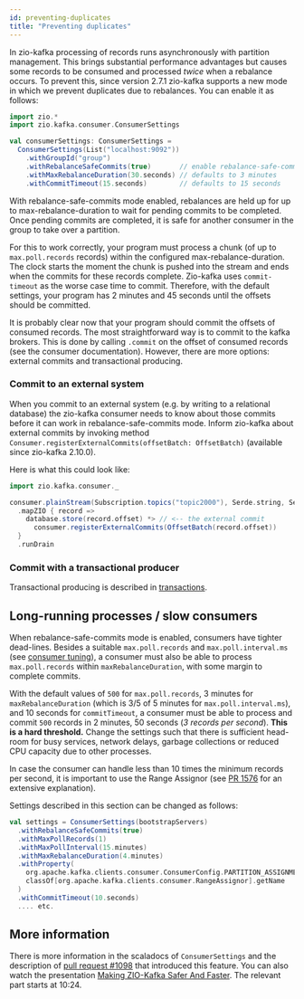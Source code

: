 ```yaml
---
id: preventing-duplicates
title: "Preventing duplicates"
---
```


In zio-kafka processing of records runs asynchronously with partition management. This brings substantial performance
advantages but causes some records to be consumed and processed _twice_ when a rebalance occurs. To prevent this,
since version 2.7.1 zio-kafka supports a new mode in which we prevent duplicates due to rebalances. You can enable it
as follows:

```scala
import zio.*
import zio.kafka.consumer.ConsumerSettings

val consumerSettings: ConsumerSettings =
  ConsumerSettings(List("localhost:9092"))
    .withGroupId("group")
    .withRebalanceSafeCommits(true)       // enable rebalance-safe-commits mode
    .withMaxRebalanceDuration(30.seconds) // defaults to 3 minutes
    .withCommitTimeout(15.seconds)        // defaults to 15 seconds
```

With rebalance-safe-commits mode enabled, rebalances are held up for up to max-rebalance-duration to wait for pending
commits to be completed. Once pending commits are completed, it is safe for another consumer in the group to take over
a partition.

For this to work correctly, your program must process a chunk (of up to `max.poll.records` records) within the
configured max-rebalance-duration. The clock starts the moment the chunk is pushed into the stream and ends when the
commits for these records complete. Zio-kafka uses `commit-timeout` as the worse case time to commit. Therefore, with
the default settings, your program has 2 minutes and 45 seconds until the offsets should be committed.

It is probably clear now that your program should commit the offsets of consumed records. The most straightforward way
is to commit to the kafka brokers. This is done by calling `.commit` on the offset of consumed records (see the consumer
documentation). However, there are more options: external commits and transactional producing.

### Commit to an external system

When you commit to an external system (e.g. by writing to a relational database) the zio-kafka consumer needs to know
about those commits before it can work in rebalance-safe-commits mode. Inform zio-kafka about external commits by
invoking method `Consumer.registerExternalCommits(offsetBatch: OffsetBatch)` (available since zio-kafka 2.10.0).

Here is what this could look like:

```scala
import zio.kafka.consumer._

consumer.plainStream(Subscription.topics("topic2000"), Serde.string, Serde.string)
  .mapZIO { record =>
    database.store(record.offset) *> // <-- the external commit
      consumer.registerExternalCommits(OffsetBatch(record.offset))
  }
  .runDrain
```

### Commit with a transactional producer

Transactional producing is described in [transactions](transactions.md).

## Long-running processes / slow consumers

When rebalance-safe-commits mode is enabled, consumers have tighter dead-lines. Besides a suitable `max.poll.records`
and `max.poll.interval.ms` (see [consumer tuning](consumer-tuning.md#long-running-processes--slow-consumers)), a
consumer must also be able to process `max.poll.records` within `maxRebalanceDuration`, with some margin to complete
commits.

With the default values of `500` for `max.poll.records`, 3 minutes for `maxRebalanceDuration` (which is 3/5 of 5
minutes for `max.poll.interval.ms`), and 10 seconds for `commitTimeout`, a consumer must be able to process and commit
`500` records in 2 minutes, 50 seconds (_3 records per second_). **This is a hard threshold.** Change the settings such
that there is sufficient head-room for busy services, network delays, garbage collections or reduced CPU capacity due to
other processes.

In case the consumer can handle less than 10 times the minimum records per second, it is important to use the Range
Assignor (see [PR 1576](https://github.com/zio/zio-kafka/pull/1576) for an extensive explanation).

Settings described in this section can be changed as follows:

```scala
val settings = ConsumerSettings(bootstrapServers)
  .withRebalanceSafeCommits(true)
  .withMaxPollRecords(1)
  .withMaxPollInterval(15.minutes)
  .withMaxRebalanceDuration(4.minutes)
  .withProperty(
    org.apache.kafka.clients.consumer.ConsumerConfig.PARTITION_ASSIGNMENT_STRATEGY_CONFIG,
    classOf[org.apache.kafka.clients.consumer.RangeAssignor].getName
  )
  .withCommitTimeout(10.seconds)
  .... etc.
```

## More information

There is more information in the scaladocs of `ConsumerSettings` and the description of
[pull request #1098](https://github.com/zio/zio-kafka/pull/1098) that introduced this feature.
You can also watch the presentation
[Making ZIO-Kafka Safer And Faster](https://www.youtube.com/watch?v=MJoRwEyyVxM). The relevant part starts at 10:24.
